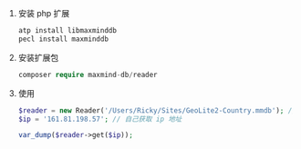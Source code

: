 1. 安装 php 扩展
    ```php
    atp install libmaxminddb 
    pecl install maxminddb
    ```
2. 安装扩展包
    ```php
    composer require maxmind-db/reader
    ```
3. 使用
    ```php
    $reader = new Reader('/Users/Ricky/Sites/GeoLite2-Country.mmdb'); // 数据库文件
    $ip = '161.81.198.57'; // 自己获取 ip 地址
    
    var_dump($reader->get($ip));
    ```